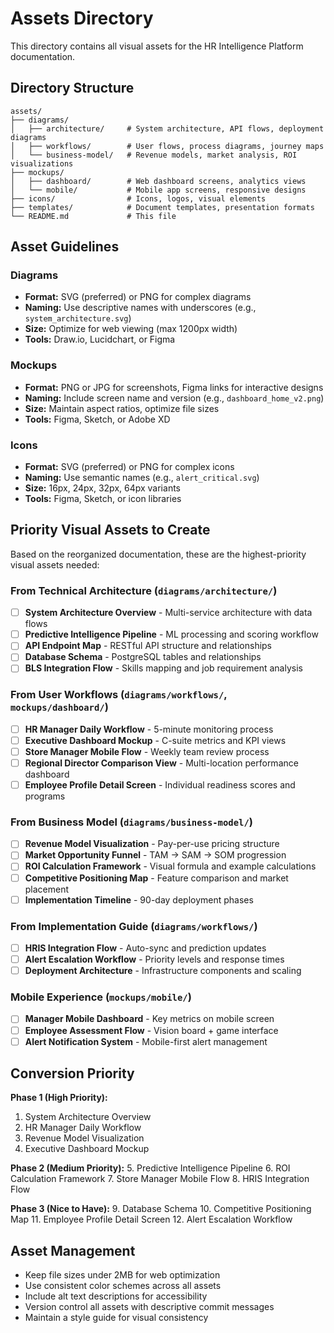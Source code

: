 # Assets Directory

This directory contains all visual assets for the HR Intelligence Platform documentation.

## Directory Structure

```
assets/
├── diagrams/
│   ├── architecture/     # System architecture, API flows, deployment diagrams
│   ├── workflows/        # User flows, process diagrams, journey maps
│   └── business-model/   # Revenue models, market analysis, ROI visualizations
├── mockups/
│   ├── dashboard/        # Web dashboard screens, analytics views
│   └── mobile/           # Mobile app screens, responsive designs
├── icons/                # Icons, logos, visual elements
├── templates/            # Document templates, presentation formats
└── README.md             # This file
```

## Asset Guidelines

### Diagrams
- **Format:** SVG (preferred) or PNG for complex diagrams
- **Naming:** Use descriptive names with underscores (e.g., `system_architecture.svg`)
- **Size:** Optimize for web viewing (max 1200px width)
- **Tools:** Draw.io, Lucidchart, or Figma

### Mockups
- **Format:** PNG or JPG for screenshots, Figma links for interactive designs
- **Naming:** Include screen name and version (e.g., `dashboard_home_v2.png`)
- **Size:** Maintain aspect ratios, optimize file sizes
- **Tools:** Figma, Sketch, or Adobe XD

### Icons
- **Format:** SVG (preferred) or PNG for complex icons
- **Naming:** Use semantic names (e.g., `alert_critical.svg`)
- **Size:** 16px, 24px, 32px, 64px variants
- **Tools:** Figma, Sketch, or icon libraries

## Priority Visual Assets to Create

Based on the reorganized documentation, these are the highest-priority visual assets needed:

### From Technical Architecture (`diagrams/architecture/`)
- [ ] **System Architecture Overview** - Multi-service architecture with data flows
- [ ] **Predictive Intelligence Pipeline** - ML processing and scoring workflow  
- [ ] **API Endpoint Map** - RESTful API structure and relationships
- [ ] **Database Schema** - PostgreSQL tables and relationships
- [ ] **BLS Integration Flow** - Skills mapping and job requirement analysis

### From User Workflows (`diagrams/workflows/`, `mockups/dashboard/`)
- [ ] **HR Manager Daily Workflow** - 5-minute monitoring process
- [ ] **Executive Dashboard Mockup** - C-suite metrics and KPI views
- [ ] **Store Manager Mobile Flow** - Weekly team review process
- [ ] **Regional Director Comparison View** - Multi-location performance dashboard
- [ ] **Employee Profile Detail Screen** - Individual readiness scores and programs

### From Business Model (`diagrams/business-model/`)
- [ ] **Revenue Model Visualization** - Pay-per-use pricing structure
- [ ] **Market Opportunity Funnel** - TAM → SAM → SOM progression
- [ ] **ROI Calculation Framework** - Visual formula and example calculations
- [ ] **Competitive Positioning Map** - Feature comparison and market placement
- [ ] **Implementation Timeline** - 90-day deployment phases

### From Implementation Guide (`diagrams/workflows/`)
- [ ] **HRIS Integration Flow** - Auto-sync and prediction updates
- [ ] **Alert Escalation Workflow** - Priority levels and response times
- [ ] **Deployment Architecture** - Infrastructure components and scaling

### Mobile Experience (`mockups/mobile/`)
- [ ] **Manager Mobile Dashboard** - Key metrics on mobile screen
- [ ] **Employee Assessment Flow** - Vision board + game interface
- [ ] **Alert Notification System** - Mobile-first alert management

## Conversion Priority

**Phase 1 (High Priority):**
1. System Architecture Overview
2. HR Manager Daily Workflow  
3. Revenue Model Visualization
4. Executive Dashboard Mockup

**Phase 2 (Medium Priority):**
5. Predictive Intelligence Pipeline
6. ROI Calculation Framework
7. Store Manager Mobile Flow
8. HRIS Integration Flow

**Phase 3 (Nice to Have):**
9. Database Schema
10. Competitive Positioning Map
11. Employee Profile Detail Screen
12. Alert Escalation Workflow

## Asset Management

- Keep file sizes under 2MB for web optimization
- Use consistent color schemes across all assets
- Include alt text descriptions for accessibility
- Version control all assets with descriptive commit messages
- Maintain a style guide for visual consistency